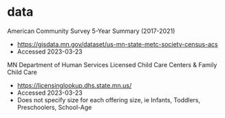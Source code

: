 # data

American Community Survey 5-Year Summary (2017-2021)
* https://gisdata.mn.gov/dataset/us-mn-state-metc-society-census-acs
* Accessed 2023-03-23

MN Department of Human Services Licensed Child Care Centers & Family Child Care
* https://licensinglookup.dhs.state.mn.us/
* Accessed 2023-03-23
* Does not specify size for each offering size, ie Infants, Toddlers, Preschoolers, School-Age